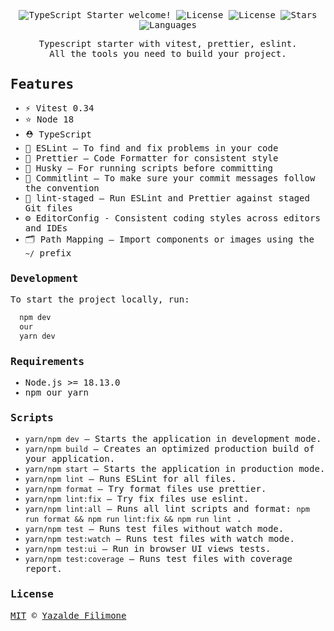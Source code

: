 <samp>
 <p align="center">
  <img src="https://img.shields.io/static/v1?label=TypeScript Starter&message=Welcome&color=FFFFFF&labelColor=110C2F" alt="TypeScript Starter welcome!" />
  <img alt="License" src="https://img.shields.io/static/v1?label=version&message=1.0&color=FFFFFF&labelColor=110C2F">
  <img alt="License" src="https://img.shields.io/static/v1?label=license&message=MIT&color=FFFFFF&labelColor=110C2F">
  <img alt="Stars" src="https://img.shields.io/github/stars/yazaldefilimonepinto/typescript-starter?color=FFFFFF&labelColor=110C2F">
  <img alt="Languages" src="https://img.shields.io/github/languages/count/yazaldefilimonepinto/typescript-starter?color=FFFFFF&labelColor=110C2F">
</p>
<p align="center" >
Typescript starter with vitest, prettier, eslint. <br>
All the tools you need to build your project.
<P/>

## Features

- ⚡️ Vitest 0.34
- ⭐ Node 18
- ⛑ TypeScript
- 📏 ESLint — To find and fix problems in your code
- 💖 Prettier — Code Formatter for consistent style
- 🐶 Husky — For running scripts before committing
- 🚓 Commitlint — To make sure your commit messages follow the convention
- 🚫 lint-staged — Run ESLint and Prettier against staged Git files
- ⚙️ EditorConfig - Consistent coding styles across editors and IDEs
- 🗂 Path Mapping — Import components or images using the `~/` prefix

### Development

To start the project locally, run:

```bash
  npm dev
  our
  yarn dev
```

### Requirements

- Node.js >= 18.13.0
- npm our yarn

### Scripts

- `yarn/npm dev` — Starts the application in development mode.
- `yarn/npm build` — Creates an optimized production build of your application.
- `yarn/npm start` — Starts the application in production mode.
- `yarn/npm lint` — Runs ESLint for all files.
- `yarn/npm format` — Try format files use prettier.
- `yarn/npm lint:fix` — Try fix files use eslint.
- `yarn/npm lint:all` — Runs all lint scripts and format: `npm run format && npm run lint:fix && npm run lint` .
- `yarn/npm test` — Runs test files without watch mode.
- `yarn/npm test:watch` — Runs test files with watch mode.
- `yarn/npm test:ui` — Run in browser UI views tests.
- `yarn/npm test:coverage` — Runs test files with coverage report.

<a id="license"></a>

### License

[MIT](https://github.com/yazaldefilimonepinto/typescript-starter/blob/main/LICENSE) © [Yazalde Filimone](https://www.linkedin.com/in/yazalde-filimone/)
